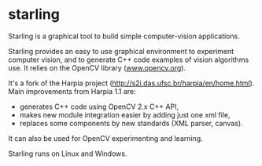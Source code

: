 # starling
Starling is a graphical tool to build simple computer-vision applications.

Starling provides an easy to use graphical environment to experiment computer vision, and to generate C++ code examples of vision algorithms use. It relies on the OpenCV library (www.opencv.org).

It's a fork of the Harpia project (http://s2i.das.ufsc.br/harpia/en/home.html). Main improvements from Harpia 1.1 are:
 - generates C++ code using OpenCV 2.x C++ API,
 - makes new module integration easier by adding just one xml file,
 - replaces some components by new standards (XML parser, canvas).

It can also be used for OpenCV experimenting and learning.

Starling runs on Linux and Windows.

